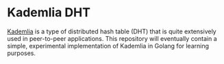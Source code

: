 # Kademlia DHT

[Kademlia](https://en.wikipedia.org/wiki/Kademlia) is a type of distributed hash
table (DHT) that is quite extensively used in peer-to-peer applications. This
repository will eventually contain a simple, experimental implementation of
Kademlia in Golang for learning purposes.

